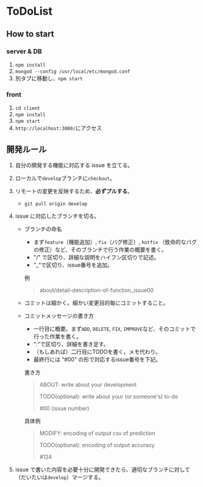 # ToDoList

## How to start

### server & DB
1. `npm install`
1. `mongod --config /usr/local/etc/mongod.conf`
1. 別タブに移動し、`npm start`

### front
1. `cd client`
1. `npm install`
1. `npm start`
1. `http://localhost:3000/`にアクセス

## 開発ルール

1. 自分の開発する機能に対応する issue を立てる。

1. ローカルで`develop`ブランチに`checkout`。

1. リモートの変更を反映するため、**必ずプルする**。

    - `git pull origin develop`

1. issue に対応したブランチを切る。

    - ブランチの命名
      - まず`feature`（機能追加）, `fix`（バグ修正）, `hotfix` （致命的なバグの修正）など、そのブランチで行う作業の概要を書く。
      - "/" で区切り、詳細な説明をハイフン区切りで記述。
      - "_"で区切り、issue番号を追加。

      例

      > about/detail-description-of-function_issue00

    - コミットは細かく。細かい変更目的毎にコミットすること。

    - コミットメッセージの書き方

      - 一行目に概要。まず`ADD`, `DELETE`, `FIX`, `IMPROVE`など、そのコミットで行った作業を書く。
      - ":"で区切り、詳細を書き足す。
      - （もしあれば）二行目にTODOを書く。メモ代わり。
      - 最終行には "#00" の形で対応するissue番号を下記。

      書き方

      > ABOUT: write about your development
      >
      > TODO(optional): write about your (or someone's) to-do
      >
      > #00 (issue number)

       具体例
      > MODIFY: encoding of output csv of prediction
      >
      > TODO(optional): encoding of output accuracy
      >
      > #124

1. issue で書いた内容を必要十分に開発できたら、適切なブランチに対して（だいたいは`develop`）マージする。
